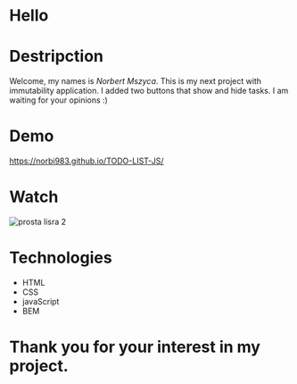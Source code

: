 # Hello

# Destripction
Welcome, my names is *Norbert Mszyca*. This is my next project with immutability application. I added two buttons that show and hide tasks. I am waiting for your opinions :)


# Demo

https://norbi983.github.io/TODO-LIST-JS/

# Watch

![prosta lisra 2](https://user-images.githubusercontent.com/114927587/201319148-3dc382b3-246c-472b-bb68-c5eaea57d0a5.gif)


# Technologies
- HTML
- CSS
- javaScript
- BEM

# Thank you for your interest in my project.
